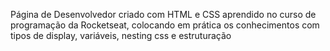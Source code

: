 Página de Desenvolvedor criado com HTML e CSS aprendido no curso de programação da Rocketseat, colocando em prática os conhecimentos com tipos de display, variáveis, nesting css e estruturação  
